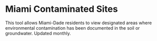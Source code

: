 # Miami Contaminated Sites

This tool allows Miami-Dade residents to view designated areas where environmental contamination has been documented in the soil or groundwater. Updated monthly.
